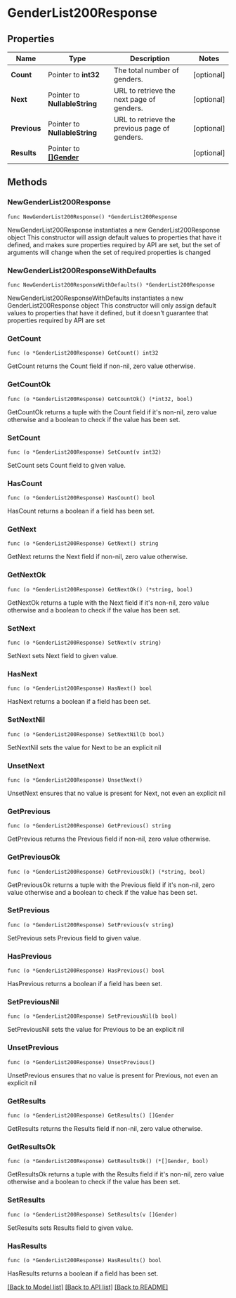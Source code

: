 # GenderList200Response

## Properties

Name | Type | Description | Notes
------------ | ------------- | ------------- | -------------
**Count** | Pointer to **int32** | The total number of genders. | [optional] 
**Next** | Pointer to **NullableString** | URL to retrieve the next page of genders. | [optional] 
**Previous** | Pointer to **NullableString** | URL to retrieve the previous page of genders. | [optional] 
**Results** | Pointer to [**[]Gender**](Gender.md) |  | [optional] 

## Methods

### NewGenderList200Response

`func NewGenderList200Response() *GenderList200Response`

NewGenderList200Response instantiates a new GenderList200Response object
This constructor will assign default values to properties that have it defined,
and makes sure properties required by API are set, but the set of arguments
will change when the set of required properties is changed

### NewGenderList200ResponseWithDefaults

`func NewGenderList200ResponseWithDefaults() *GenderList200Response`

NewGenderList200ResponseWithDefaults instantiates a new GenderList200Response object
This constructor will only assign default values to properties that have it defined,
but it doesn't guarantee that properties required by API are set

### GetCount

`func (o *GenderList200Response) GetCount() int32`

GetCount returns the Count field if non-nil, zero value otherwise.

### GetCountOk

`func (o *GenderList200Response) GetCountOk() (*int32, bool)`

GetCountOk returns a tuple with the Count field if it's non-nil, zero value otherwise
and a boolean to check if the value has been set.

### SetCount

`func (o *GenderList200Response) SetCount(v int32)`

SetCount sets Count field to given value.

### HasCount

`func (o *GenderList200Response) HasCount() bool`

HasCount returns a boolean if a field has been set.

### GetNext

`func (o *GenderList200Response) GetNext() string`

GetNext returns the Next field if non-nil, zero value otherwise.

### GetNextOk

`func (o *GenderList200Response) GetNextOk() (*string, bool)`

GetNextOk returns a tuple with the Next field if it's non-nil, zero value otherwise
and a boolean to check if the value has been set.

### SetNext

`func (o *GenderList200Response) SetNext(v string)`

SetNext sets Next field to given value.

### HasNext

`func (o *GenderList200Response) HasNext() bool`

HasNext returns a boolean if a field has been set.

### SetNextNil

`func (o *GenderList200Response) SetNextNil(b bool)`

 SetNextNil sets the value for Next to be an explicit nil

### UnsetNext
`func (o *GenderList200Response) UnsetNext()`

UnsetNext ensures that no value is present for Next, not even an explicit nil
### GetPrevious

`func (o *GenderList200Response) GetPrevious() string`

GetPrevious returns the Previous field if non-nil, zero value otherwise.

### GetPreviousOk

`func (o *GenderList200Response) GetPreviousOk() (*string, bool)`

GetPreviousOk returns a tuple with the Previous field if it's non-nil, zero value otherwise
and a boolean to check if the value has been set.

### SetPrevious

`func (o *GenderList200Response) SetPrevious(v string)`

SetPrevious sets Previous field to given value.

### HasPrevious

`func (o *GenderList200Response) HasPrevious() bool`

HasPrevious returns a boolean if a field has been set.

### SetPreviousNil

`func (o *GenderList200Response) SetPreviousNil(b bool)`

 SetPreviousNil sets the value for Previous to be an explicit nil

### UnsetPrevious
`func (o *GenderList200Response) UnsetPrevious()`

UnsetPrevious ensures that no value is present for Previous, not even an explicit nil
### GetResults

`func (o *GenderList200Response) GetResults() []Gender`

GetResults returns the Results field if non-nil, zero value otherwise.

### GetResultsOk

`func (o *GenderList200Response) GetResultsOk() (*[]Gender, bool)`

GetResultsOk returns a tuple with the Results field if it's non-nil, zero value otherwise
and a boolean to check if the value has been set.

### SetResults

`func (o *GenderList200Response) SetResults(v []Gender)`

SetResults sets Results field to given value.

### HasResults

`func (o *GenderList200Response) HasResults() bool`

HasResults returns a boolean if a field has been set.


[[Back to Model list]](../README.md#documentation-for-models) [[Back to API list]](../README.md#documentation-for-api-endpoints) [[Back to README]](../README.md)



